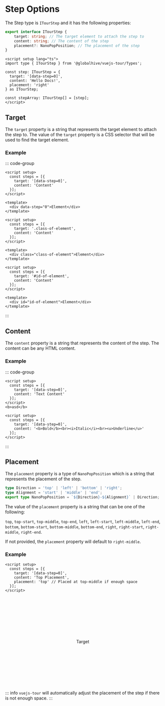 # Step Options
The Step type is `ITourStep` and it has the following properties:

```typescript
export interface ITourStep {
    target: string; // The target element to attach the step to
    content: string; // The content of the step
    placement?: NanoPopPosition; // The placement of the step
}
```

```vue
<script setup lang="ts">
import type { ITourStep } from '@globalhive/vuejs-tour/Types';

const step: ITourStep = {
  target: '[data-step=0]',
  content: 'Hello Docs!',
  placement: 'right'
} as ITourStep;

const stepArray: ITourStep[] = [step];
</script>
```

## Target
The `target` property is a string that represents the target element to attach the step to. The value of the `target` property is a CSS selector that will be used to find the target element.

### Example
::: code-group
```vue [Data as Target]
<script setup>
  const steps = [{
    target: '[data-step=0]',
    content: 'Content'
  }];
</script>

<template>
  <div data-step="0">Element</div>
</template>
```
```vue [Class as Target]
<script setup>
  const steps = [{
    target: '.class-of-element',
    content: 'Content'
  }];
</script>

<template>
  <div class="class-of-element">Element</div>
</template>
```
```vue [ID as Target]
<script setup>
  const steps = [{
    target: '#id-of-element',
    content: 'Content'
  }];
</script>

<template>
  <div id="id-of-element">Element</div>
</template>
```
:::

## Content
The `content` property is a string that represents the content of the step. The content can be any HTML content.

### Example
::: code-group
```vue [Text as Content]
<script setup>
  const steps = [{
    target: '[data-step=0]',
    content: 'Text Content'
  }];
</script>
<b>asd</b>
```
```vue [HTML as Content]
<script setup>
  const steps = [{
    target: '[data-step=0]',
    content: '<b>Bold</b><br><i>Italic</i><br><u>Underline</u>'
  }];
</script>
```
:::

## Placement
The `placement` property is a type of `NanoPopPosition` which is a string that represents the placement of the step.

```typescript
type Direction = 'top' | 'left' | 'bottom' | 'right';
type Alignment = 'start' | 'middle' | 'end';
export type NanoPopPosition = `${Direction}-${Alignment}` | Direction;
```
The value of the `placement` property is a string that can be one of the following:

`top`, `top-start`, `top-middle`, `top-end`, `left`, `left-start`, `left-middle`, `left-end`, `bottom`, `bottom-start`, `bottom-middle`, `bottom-end`, `right`, `right-start`, `right-middle`, `right-end`.

If not provided, the `placement` property will default to `right-middle`.

### Example
```vue
<script setup>
  const steps = [{
    target: '[data-step=0]',
    content: 'Top Placement',
    placement: 'top' // Placed at top-middle if enough space
  }];
</script>
```

<style>
    .custom-block.example {
        display: flex;
        justify-content: center;
        align-items: center;

        padding: 1rem;
        height: 16rem;
        background-color: var(--vp-c-bg-alt);
        text-align: center;
    }
</style>

<script setup>
import VTour from '../../src/components/VTour.vue';
import "../../src/style/style.scss";

const steps = [{ target: '[data-step="0"]', content: 'Placement: top', placement: 'top' }
,{ target: '[data-step="0"]', content: 'Placement: right (default)'}
,{ target: '[data-step="0"]', content: 'Placement: bottom', placement: 'bottom' }
,{ target: '[data-step="0"]', content: 'Placement: left', placement: 'left' }];
</script>

<VTour :steps="steps" autoStart saveToLocalStorage='never' noScroll />

<div class="custom-block example">
    <p data-step="0">Target</p>
</div>

::: info
`vuejs-tour` will automatically adjust the placement of the step if there is not enough space.
:::